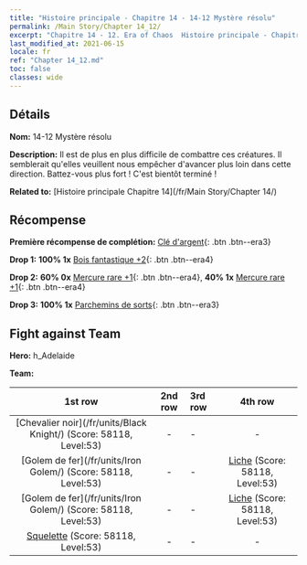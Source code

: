 ```yaml
---
title: "Histoire principale - Chapitre 14 - 14-12 Mystère résolu"
permalink: /Main Story/Chapter 14_12/
excerpt: "Chapitre 14 - 12. Era of Chaos  Histoire principale - Chapitre 14_12. 14-12 Mystère résolu"
last_modified_at: 2021-06-15
locale: fr
ref: "Chapter 14_12.md"
toc: false
classes: wide
---
```


## Détails

 **Nom:** 14-12 Mystère résolu

 **Description:** Il est de plus en plus difficile de combattre ces créatures. Il semblerait qu'elles veuillent nous empêcher d'avancer plus loin dans cette direction. Battez-vous plus fort ! C'est bientôt terminé !

 **Related to:** [Histoire principale Chapitre 14](/fr/Main Story/Chapter 14/)

## Récompense

 **Première récompense de complétion:** [Clé d'argent](/ItemsFR/con_693/){: .btn .btn--era3}

 **Drop 1:** **100% 1x** [Bois fantastique +2](/ItemsFR/mat_48/){: .btn .btn--era4}

 **Drop 2:** **60% 0x** [Mercure rare +1](/ItemsFR/mat_42/){: .btn .btn--era4}, **40% 1x** [Mercure rare +1](/ItemsFR/mat_42/){: .btn .btn--era4}

 **Drop 3:** **100% 1x** [Parchemins de sorts](/ItemsFR/con_694/){: .btn .btn--era3}


## Fight against Team
 **Hero:** h_Adelaide

 **Team:**


  | 1st row | 2nd row | 3rd row | 4th row |
  |:----:|:----:|:----|:----:|
  | [Chevalier noir](/fr/units/Black Knight/) (Score: 58118, Level:53)  | - | - | - |
  | [Golem de fer](/fr/units/Iron Golem/) (Score: 58118, Level:53)  | - | - | [Liche](/fr/units/Lich/) (Score: 58118, Level:53)  |
  | [Golem de fer](/fr/units/Iron Golem/) (Score: 58118, Level:53)  | - | - | [Liche](/fr/units/Lich/) (Score: 58118, Level:53)  |
  | [Squelette](/fr/units/Skeleton/) (Score: 58118, Level:53)  | - | - | - |



